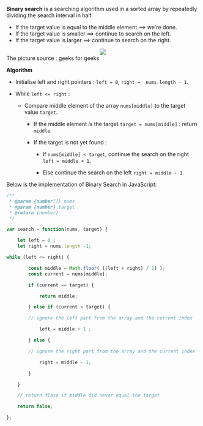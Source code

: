 **Binary search** is a searching algorithm used in a sorted array by repeatedly dividing the search interval in half

- If the target value is equal to the middle element ==> we're done.
- If the target value is smaller ==> continue to search on the left.
- If the target value is larger ==> continue to search on the right.

<div align="center">
<img src="https://i.postimg.cc/3wCh8hh5/Binary-Search.png" >
</div>
The picture source : geeks for geeks 

**Algorithm**

-   Initialise left and right pointers : `left = 0`, `right =  nums.length - 1`.
    
-   While `left <= right` :
    
    -   Compare middle element of the array `nums[middle]` to the target value `target`.
        
        -   If the middle element _is_ the target `target = nums[middle]` : return `middle`.
            
        -   If the target is not yet found :
            
            -   If ` nums[middle] < target `, continue the search on the right `left = middle + 1`.
                
            -   Else continue the search on the left `right = middle - 1`.


Below is the implementation of Binary Search in JavaScript:

```js script
/**
 * @param {number[]} nums
 * @param {number} target
 * @return {number}
 */

var search = function(nums, target) {

	let left = 0 ;
	let right = nums.length -1;

while (left <= right) {

		const middle = Math.floor( ((left + right) / 2) );
		const current = nums[middle];

		if (current == target) {

			return middle;

		} else if (current < target) {

		// ignore the left part from the array and the current index

			left = middle + 1 ;

		} else {

		// ignore the right part from the array and the current index

			right = middle - 1;

		}

	}

	// return flase if middle did never equal the target

	return false;

};

```
